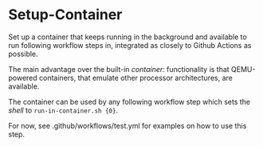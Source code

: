 # Setup-Container

Set up a container that keeps running in the background and available to run following workflow steps in, integrated as closely to Github Actions as possible.

The main advantage over the built-in *container:* functionality is that QEMU-powered containers, that emulate other processor architectures, are available.

The container can be used by any following workflow step which sets the *shell* to `run-in-container.sh {0}`.

For now, see .github/workflows/test.yml for examples on how to use this step.
